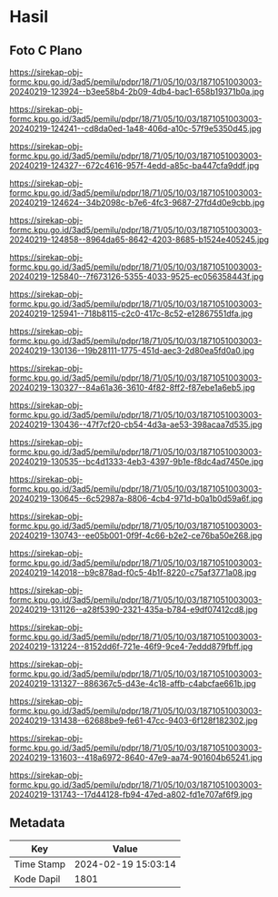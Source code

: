 # Hasil

## Foto C Plano

https://sirekap-obj-formc.kpu.go.id/3ad5/pemilu/pdpr/18/71/05/10/03/1871051003003-20240219-123924--b3ee58b4-2b09-4db4-bac1-658b19371b0a.jpg

https://sirekap-obj-formc.kpu.go.id/3ad5/pemilu/pdpr/18/71/05/10/03/1871051003003-20240219-124241--cd8da0ed-1a48-406d-a10c-57f9e5350d45.jpg

https://sirekap-obj-formc.kpu.go.id/3ad5/pemilu/pdpr/18/71/05/10/03/1871051003003-20240219-124327--672c4616-957f-4edd-a85c-ba447cfa9ddf.jpg

https://sirekap-obj-formc.kpu.go.id/3ad5/pemilu/pdpr/18/71/05/10/03/1871051003003-20240219-124624--34b2098c-b7e6-4fc3-9687-27fd4d0e9cbb.jpg

https://sirekap-obj-formc.kpu.go.id/3ad5/pemilu/pdpr/18/71/05/10/03/1871051003003-20240219-124858--8964da65-8642-4203-8685-b1524e405245.jpg

https://sirekap-obj-formc.kpu.go.id/3ad5/pemilu/pdpr/18/71/05/10/03/1871051003003-20240219-125840--7f673126-5355-4033-9525-ec056358443f.jpg

https://sirekap-obj-formc.kpu.go.id/3ad5/pemilu/pdpr/18/71/05/10/03/1871051003003-20240219-125941--718b8115-c2c0-417c-8c52-e12867551dfa.jpg

https://sirekap-obj-formc.kpu.go.id/3ad5/pemilu/pdpr/18/71/05/10/03/1871051003003-20240219-130136--19b28111-1775-451d-aec3-2d80ea5fd0a0.jpg

https://sirekap-obj-formc.kpu.go.id/3ad5/pemilu/pdpr/18/71/05/10/03/1871051003003-20240219-130327--84a61a36-3610-4f82-8ff2-f87ebe1a6eb5.jpg

https://sirekap-obj-formc.kpu.go.id/3ad5/pemilu/pdpr/18/71/05/10/03/1871051003003-20240219-130436--47f7cf20-cb54-4d3a-ae53-398acaa7d535.jpg

https://sirekap-obj-formc.kpu.go.id/3ad5/pemilu/pdpr/18/71/05/10/03/1871051003003-20240219-130535--bc4d1333-4eb3-4397-9b1e-f8dc4ad7450e.jpg

https://sirekap-obj-formc.kpu.go.id/3ad5/pemilu/pdpr/18/71/05/10/03/1871051003003-20240219-130645--6c52987a-8806-4cb4-971d-b0a1b0d59a6f.jpg

https://sirekap-obj-formc.kpu.go.id/3ad5/pemilu/pdpr/18/71/05/10/03/1871051003003-20240219-130743--ee05b001-0f9f-4c66-b2e2-ce76ba50e268.jpg

https://sirekap-obj-formc.kpu.go.id/3ad5/pemilu/pdpr/18/71/05/10/03/1871051003003-20240219-142018--b9c878ad-f0c5-4b1f-8220-c75af3771a08.jpg

https://sirekap-obj-formc.kpu.go.id/3ad5/pemilu/pdpr/18/71/05/10/03/1871051003003-20240219-131126--a28f5390-2321-435a-b784-e9df07412cd8.jpg

https://sirekap-obj-formc.kpu.go.id/3ad5/pemilu/pdpr/18/71/05/10/03/1871051003003-20240219-131224--8152dd6f-721e-46f9-9ce4-7eddd879fbff.jpg

https://sirekap-obj-formc.kpu.go.id/3ad5/pemilu/pdpr/18/71/05/10/03/1871051003003-20240219-131327--886367c5-d43e-4c18-affb-c4abcfae661b.jpg

https://sirekap-obj-formc.kpu.go.id/3ad5/pemilu/pdpr/18/71/05/10/03/1871051003003-20240219-131438--62688be9-fe61-47cc-9403-6f128f182302.jpg

https://sirekap-obj-formc.kpu.go.id/3ad5/pemilu/pdpr/18/71/05/10/03/1871051003003-20240219-131603--418a6972-8640-47e9-aa74-901604b65241.jpg

https://sirekap-obj-formc.kpu.go.id/3ad5/pemilu/pdpr/18/71/05/10/03/1871051003003-20240219-131743--17d44128-fb94-47ed-a802-fd1e707af6f9.jpg


## Metadata

| Key        | Value               |
| ---------- | ------------------- |
| Time Stamp | 2024-02-19 15:03:14 |
| Kode Dapil | 1801                |



